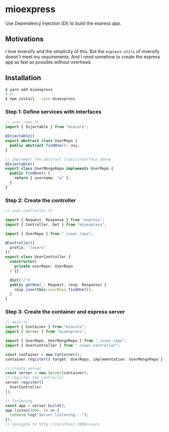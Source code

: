 # mioexpress
Use Dependency Injection (DI) to build the express app.

## Motivations
I love inversify and the simplicity of this. But the `express-utils` of inversify doesn't meet my requirements. And I need somehow to create the express app as fast as possible without overhead.

## Installation
```bash
$ yarn add mioexpress
# or
$ npm install --save mioexpress
```

### Step 1: Define services with interfaces
```typescript
// user.repo.ts
import { Injectable } from "miocore";

@Injectable()
export abstract class UserRepo {
  public abstract findOne(): any;
}

// implement the abstract class/interface above
@Injectable()
export class UserMongoRepo implements UserRepo {
  public findOne() {
    return { username: "q" };
  }
}
```

### Step 2: Create the controller
```typescript
// user.controller.ts

import { Request, Response } from "express";
import { Controller, Get } from "mioexpress";

import { UserRepo } from "./user.repo";

@Controller({
  prefix: "/users"
})
export class UserController {
  constructor(
    private userRepo: UserRepo
  ) {}

  @Get("/")
  public getOne(_: Request, resp: Response) {
    resp.json(this.userRepo.findOne());
  }
}
```

### Step 3: Create the container and express server
```typescript
// main.ts
import { Container } from "miocore";
import { Server } from "mioexpress";

import { UserRepo, UserMongoRepo } from "./user.repo";
import { UserController } from "./user.controller";

const container = new Container();
container.register({ target: UserRepo, implementation: UserMongoRepo });

// create server
const server = new Server(container);
// register the controller
server.register([
  UserController
]);

// listening
const app = server.build();
app.listen(3000, () => {
  console.log("Server listening...");
});
// navigate to http://localhost:3000/users
```
